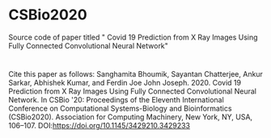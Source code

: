 # CSBio2020
Source code of paper titled " Covid 19 Prediction from X Ray Images Using Fully Connected Convolutional Neural Network"
#
Cite this paper as follows:
Sanghamita Bhoumik, Sayantan Chatterjee, Ankur Sarkar, Abhishek Kumar, and Ferdin Joe John Joseph. 2020. Covid 19 Prediction from X Ray Images Using Fully Connected Convolutional Neural Network. In CSBio '20: Proceedings of the Eleventh International Conference on Computational Systems-Biology and Bioinformatics (CSBio2020). Association for Computing Machinery, New York, NY, USA, 106–107. DOI:https://doi.org/10.1145/3429210.3429233
